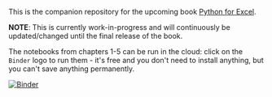 This is the companion repository for the upcoming book [Python for Excel](https://learning.oreilly.com/library/view/python-for-excel/9781492080992/).


**NOTE**: This is currently work-in-progress and will continuously be updated/changed until the final release of the book. 

The notebooks from chapters 1-5 can be run in the cloud: click on the `Binder` logo to run them - it's free and you don't need to install anything, but you can't save anything permanently.

[![Binder](https://mybinder.org/badge_logo.svg)](https://mybinder.org/v2/gh/fzumstein/python-for-excel/master)

